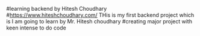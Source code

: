 #learning backend by Hitesh Choudhary 
#https://www.hiteshchoudhary.com/
THis is my first backend project which is I am going to learn by Mr. Hitesh choudhary 
#creating major project with keen intense to do code